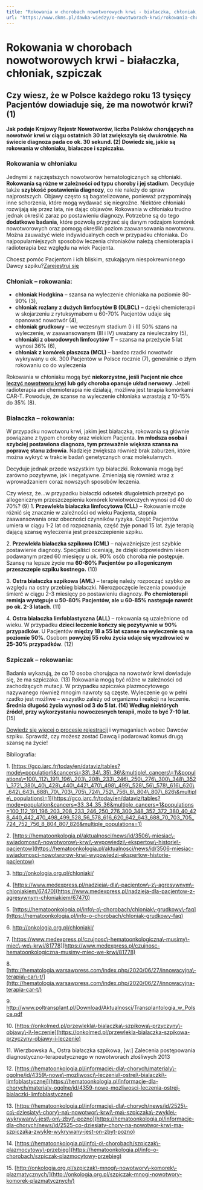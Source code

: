 ```yaml
---
title: "Rokowania w chorobach nowotworowych krwi - białaczka, chłoniak, szpiczak"
url: "https://www.dkms.pl/dawka-wiedzy/o-nowotworach-krwi/rokowania-chorobach-nowotworowych-krwi-bialaczka-chloniak-szpiczak"
---
```


# Rokowania w chorobach nowotworowych krwi - białaczka, chłoniak, szpiczak

## Czy wiesz, że w Polsce każdego roku 13 tysięcy Pacjentów dowiaduje się, że ma nowotwór krwi? (1) 

**Jak podaje Krajowy Rejestr Nowotworów, liczba Polaków chorujących na nowotwór krwi w ciągu ostatnich 30 lat zwiększyła się dwukrotnie. Na świecie diagnoza pada co ok. 30 sekund. (2\) Dowiedz się, jakie są rokowania w chłoniaku, białaczce i szpiczaku.**


### Rokowania w chłoniaku


Jednymi z najczęstszych nowotworów hematologicznych są chłoniaki. **Rokowania są różne w zależności od typu choroby i jej stadium**. Decyduje także **szybkość postawienia diagnozy**, co nie należy do spraw najprostszych. Objawy często są bagatelizowane, ponieważ przypominają inne schorzenia, które mogą wydawać się niegroźne. Niektóre chłoniaki rozwijają się przez lata, nie dając objawów. Rokowania w chłoniaku trudno jednak określić zaraz po postawieniu diagnozy. Potrzebne są do tego **dodatkowe badania**, które pozwolą przyjrzeć się danym rodzajom komórek nowotworowych oraz pomogą określić poziom zaawansowania nowotworu. Można zauważyć wiele indywidualnych cech w przypadku chłoniaka. Do najpopularniejszych sposobów leczenia chłoniaków należą chemioterapia i radioterapia bez względu na wiek Pacjenta.


Chcesz pomóc Pacjentom i ich bliskim, szukającym niespokrewnionego Dawcy szpiku?[Zarejestruj się](/zarejestruj-sie-teraz "Zarejestruj sie teraz")
### Chłoniak – rokowania:


* **chłoniak Hodgkina** – szansa na wyleczenie chłoniaka na poziomie 80\-90% (3\),
* **chłoniak rozlany z dużych limfocytów B (DLBCL)** – dzięki chemioterapii w skojarzeniu z rytuksymabem u 60\-70% Pacjentów udaje się opanować nowotwór (4\),
* **chłoniak grudkowy** – we wczesnym stadium (I i II) 50% szans na wyleczenie, w zaawansowanym (III i IV) uważany za nieuleczalny (5\),
* **chłoniaki z obwodowych limfocytów T** – szansa na przeżycie 5 lat wynosi 36% (6\),
* **chłoniak z komórek płaszcza (MCL)** – bardzo rzadki nowotwór wykrywany u ok. 300 Pacjentów w Polsce rocznie (7\), generalnie o złym rokowaniu co do wyleczenia


Rokowania w chłoniaku mogą być **niekorzystne, jeśli Pacjent nie chce** [**leczyć nowotworu krwi**](https://www.dkms.pl/dawka-wiedzy/o-nowotworach-krwi/leczenie-nowotworow-krwi) **lub gdy choroba opanuje układ nerwowy**. Jeżeli radioterapia ani chemioterapia nie działają, możliwa jest terapia komórkami CAR\-T. Powoduje, że szanse na wyleczenie chłoniaka wzrastają z 10\-15% do 35% (8\).


### Białaczka – rokowania:


W przypadku nowotworu krwi, jakim jest białaczka, rokowania są głównie powiązane z typem choroby oraz wiekiem Pacjenta. **Im młodsza osoba i szybciej postawiona diagnoza, tym przeważnie większa szansa na poprawę stanu zdrowia**. Nadzieje zwiększa również brak zaburzeń, które można wykryć w trakcie badań genetycznych oraz molekularnych.


Decyduje jednak przede wszystkim typ białaczki. Rokowania mogą być zarówno pozytywne, jak i negatywne. Zmieniają się również wraz z wprowadzaniem coraz nowszych sposobów leczenia.


Czy wiesz, że…w przypadku białaczki odsetek długoletnich przeżyć po allogenicznym przeszczepieniu komórek krwiotwórczych wynosi od 40 do 70%? (9\)
1\. **Przewlekła białaczka limfocytowa (CLL)** – Rokowanie może różnić się znacznie w zależności od wieku Pacjenta, stopnia zaawansowania oraz obecności czynników ryzyka. Część Pacjentów umiera w ciągu 1\-2 lat od rozpoznania, część żyje ponad 15 lat. żyje terapią dającą szansę wyleczenia jest przeszczepienie szpiku. 


2\. **Przewlekła białaczka szpikowa (CML)** – najważniejsze jest szybkie postawienie diagnozy. Specjaliści oceniają, że dzięki odpowiednim lekom podawanym przed 60 miesięcy u ok. 90% osób choroba nie postępuje. Szansę na lepsze życie ma **60\-80% Pacjentów po allogenicznym przeszczepie szpiku kostnego.** (10\)


3\. **Ostra białaczka szpikowa (AML)** – terapię należy rozpocząć szybko ze względu na ostry przebieg białaczki. Nierozpoczęcie leczenia powoduje śmierć w ciągu 2\-3 miesięcy po postawieniu diagnozy. **Po chemioterapii remisja występuje u 50\-80% Pacjentów, ale u 60\-85% następuje nawrót po ok. 2\-3 latach**. (11\)


4\. **Ostra białaczka limfoblastyczna (ALL)** – rokowania są uzależnione od wieku. W przypadku **dzieci leczenie kończy się pozytywnie w 90% przypadków**. U Pacjentów **między 18 a 55 lat szanse na wyleczenie są na poziomie 50%**. Osobom **powyżej 55 roku życia udaje się wyzdrowieć w 25\-30% przypadków**. (12\)


### Szpiczak – rokowania:


Badania wykazują, że co 10 osoba chorująca na nowotwór krwi dowiaduje się, że ma szpiczaka. (13\) Rokowania mogą być różne w zależności od zachodzących mutacji. W przypadku szpiczaka plazmocytowego nazywanego również mnogim nawroty są częste. Wyleczenie go w pełni rzadko jest możliwe – wszystko zależy od organizmu i reakcji na leczenie. **Średnia długość życia wynosi od 3 do 5 lat. (14\) Według niektórych źródeł, przy wykorzystaniu nowoczesnych terapii, może to być 7\-10 lat**. (15\)


[Dowiedz się więcej o procesie rejestracji](https://www.dkms.pl/dawka-wiedzy/o-rejestracji) i wymaganiach wobec Dawców szpiku. Sprawdź, czy możesz zostać Dawcą i podarować komuś drugą szansę na życie!


Bibliografia:


1\. [https://gco.iarc.fr/today/en/dataviz/tables?mode\=population\&cancers\=33\_34\_35\_36\&multiple\_cancers\=1\&populations\=100\_112\_191\_196\_203\_208\_233\_246\_250\_276\_300\_348\_352\_372\_380\_40\_428\_440\_442\_470\_498\_499\_528\_56\_578\_616\_620\_642\_643\_688\_70\_703\_705\_724\_752\_756\_8\_804\_807\_826\&multiple\_populations\=1](https://gco.iarc.fr/today/en/dataviz/tables?mode=population&cancers=33_34_35_36&multiple_cancers=1&populations=100_112_191_196_203_208_233_246_250_276_300_348_352_372_380_40_428_440_442_470_498_499_528_56_578_616_620_642_643_688_70_703_705_724_752_756_8_804_807_826&multiple_populations=1)


2\. [https://hematoonkologia.pl/aktualnosci/news/id/3506\-miesiac\-swiadomosci\-nowotworow\-krwi\-wypowiedzi\-ekspertow\-historie\-pacjentow](https://hematoonkologia.pl/aktualnosci/news/id/3506-miesiac-swiadomosci-nowotworow-krwi-wypowiedzi-ekspertow-historie-pacjentow)


3\. <http://onkologia.org.pl/chloniaki/>


4\. [https://www.medexpress.pl/nadzieja\-dla\-pacjentow\-z\-agresywnym\-chloniakiem/67470](https://www.medexpress.pl/nadzieja-dla-pacjentow-z-agresywnym-chloniakiem/67470)


5\. [https://hematoonkologia.pl/info\-o\-chorobach/chloniak\-grudkowy\-faq](https://hematoonkologia.pl/info-o-chorobach/chloniak-grudkowy-faq)


6\. <http://onkologia.org.pl/chloniaki/>


7\. [https://www.medexpress.pl/czujnosc\-hematoonkologiczna\-musimy\-miec\-we\-krwi/81778](https://www.medexpress.pl/czujnosc-hematoonkologiczna-musimy-miec-we-krwi/81778)


8\. [http://hematologia.warsawpress.com/index.php/2020/06/27/innowacyjna\-terapia\-car\-t/](http://hematologia.warsawpress.com/index.php/2020/06/27/innowacyjna-terapia-car-t/)


9\. <http://www.poltransplant.pl/Download/Aktualnosci/Transplantologia_w_Polsce.pdf>


10\. [https://onkolmed.pl/przewlekla\-bialaczka\-szpikowa\-przyczyny\-objawy\-i\-leczenie](https://onkolmed.pl/przewlekla-bialaczka-szpikowa-przyczyny-objawy-i-leczenie)


11\. Wierzbowska A., Ostra białaczka szpikowa, \[w:] Zalecenia postępowania diagnostyczno\-terapeutycznego w nowotworach złośliwych 2013


12\. [https://hematoonkologia.pl/informacje\-dla\-chorych/materialy\-ogolne/id/4359\-nowe\-mozliwosci\-leczenia\-ostrej\-bialaczki\-limfoblastycznej](https://hematoonkologia.pl/informacje-dla-chorych/materialy-ogolne/id/4359-nowe-mozliwosci-leczenia-ostrej-bialaczki-limfoblastycznej)


13\. [https://hematoonkologia.pl/informacje\-dla\-chorych/news/id/2525\-co\-dziesiaty\-chory\-na\-nowotwor\-krwi\-ma\-szpiczaka\-zwykle\-wykrywany\-jest\-on\-zbyt\-pozno](https://hematoonkologia.pl/informacje-dla-chorych/news/id/2525-co-dziesiaty-chory-na-nowotwor-krwi-ma-szpiczaka-zwykle-wykrywany-jest-on-zbyt-pozno)


14\. [https://hematoonkologia.pl/info\-o\-chorobach/szpiczak\-plazmocytowy\-przebieg](https://hematoonkologia.pl/info-o-chorobach/szpiczak-plazmocytowy-przebieg)


15\. [http://onkologia.org.pl/szpiczak\-mnogi\-nowotwory\-komorek\-plazmatycznych/](http://onkologia.org.pl/szpiczak-mnogi-nowotwory-komorek-plazmatycznych/)


